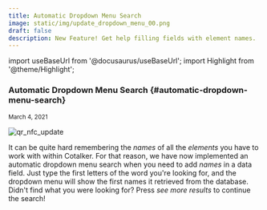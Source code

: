 ```yaml
---
title: Automatic Dropdown Menu Search
image: static/img/update_dropdown_menu_00.png
draft: false
description: New Feature! Get help filling fields with element names.
---
```


import useBaseUrl from '@docusaurus/useBaseUrl'; 
import Highlight from '@theme/Highlight';

<div className="align-center">
<div class="card">
<div class="card__header">

### Automatic Dropdown Menu Search {#automatic-dropdown-menu-search}

<small class="avatar__subtitle">March 4, 2021</small>
</div>
<div class="card__image">
<img alt="qr_nfc_update" class="img_card item shadow--tl" src={useBaseUrl('img/update_dropdown_menu_00.png')} />
<br/>
</div>
<div class="card__body">

It can be quite hard remembering the _names_ of all the _elements_ you have to work with within Cotalker. For that reason, we have now implemented an automatic dropdown menu search when you need to add _names_ in a data field. Just type the first letters of the word you're looking for, and the dropdown menu will show the first names it retrieved from the database. Didn't find what you were looking for? Press _see more results_ to continue the search!

</div>
<div class="card__footer">

</div>
</div>
</div>